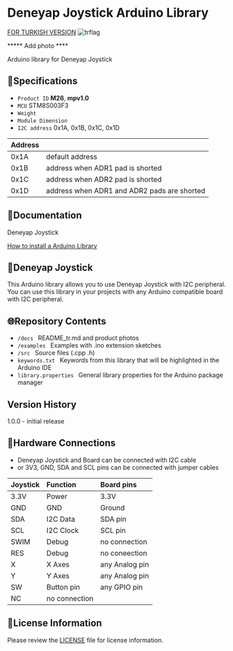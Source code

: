 # Deneyap Joystick Arduino Library
[FOR TURKISH VERSION](docs/README_tr.md) ![trflag](https://github.com/deneyapkart/deneyapkart-arduino-core/blob/master/docs/tr.png)

***** Add photo ****

Arduino library for Deneyap Joystick 

## :mag_right:Specifications 
- `Product ID` **M26**, **mpv1.0**
- `MCU` STM8S003F3
- `Weight` 
- `Module Dimension`
- `I2C address` 0x1A, 0x1B, 0x1C, 0x1D

| Address |  | 
| :---      | :---     |
| 0x1A | default address |
| 0x1B | address when ADR1 pad is shorted |
| 0x1C | address when ADR2 pad is shorted |
| 0x1D | address when ADR1 and ADR2 pads are shorted |

## :closed_book:Documentation
Deneyap Joystick

[How to install a Arduino Library](https://docs.arduino.cc/software/ide-v1/tutorials/installing-libraries)

## :pushpin:Deneyap Joystick 
This Arduino library allows you to use Deneyap Joystick with I2C peripheral. You can use this library in your projects with any Arduino compatible board with I2C peripheral.

## :globe_with_meridians:Repository Contents
- `/docs ` README_tr.md and product photos
- `/examples ` Examples with .ino extension sketches
- `/src ` Source files (.cpp .h) 
- `keywords.txt ` Keywords from this library that will be highlighted in the Arduino IDE
- `library.properties ` General library properties for the Arduino package manager

## Version History

1.0.0 - initial release

## :rocket:Hardware Connections
- Deneyap Joystick and Board can be connected with I2C cable
- or 3V3, GND, SDA and SCL pins can be connected with jumper cables

| Joystick | Function | Board pins |
| :---     | :---    |   :---  |
| 3.3V     | Power   | 3.3V      |
| GND      | GND       | Ground  |
| SDA      | I2C Data  |SDA pin |
| SCL      | I2C Clock |SCL pin |
| SWIM 		|Debug| no connection |
| RES 		|Debug| no coneection |
| X 		| X Axes |any Analog pin|
| Y 		| Y Axes |any Analog pin|
| SW 		| Button pin |any GPIO pin|
| NC 		| no connection | |

## :bookmark_tabs:License Information
Please review the [LICENSE](https://github.com/deneyapkart/deneyap-kumanda-kolu-arduino-library/blob/master/LICENSE) file for license information.